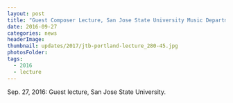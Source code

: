 ```yaml
---
layout: post
title: "Guest Composer Lecture, San Jose State University Music Department"
date: 2016-09-27
categories: news
headerImage:
thumbnail: updates/2017/jtb-portland-lecture_280-45.jpg
photosFolder:
tags:
  - 2016
  - lecture
---
```


Sep. 27, 2016: Guest lecture, San Jose State University.
